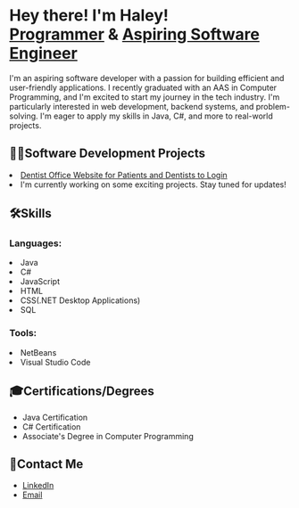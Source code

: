  <h1>Hey there! I'm Haley! <br/><a href="https://github.com/hsaulter">Programmer</a> & <a href="https://www.linkedin.com/in/haley-saulter-316a32257">Aspiring Software Engineer</a></h1>

I'm an aspiring software developer with a passion for building efficient and user-friendly applications. I recently graduated with an AAS in Computer Programming, and I'm excited to start my journey in the tech industry. 
I'm particularly interested in web development, backend systems, and problem-solving. I'm eager to apply my skills in Java, C#, and more to real-world projects.

<h2>👩‍💻Software Development Projects</h2> 
<li><a href="https://github.com/hsaulter/Dentist-Office">Dentist Office Website for Patients and Dentists to Login</a></li>
<li>I'm currently working on some exciting projects. Stay tuned for updates!</li>


  <h2>🛠️Skills </h2>
    <h3>Languages: </h3>
    <li>Java</li>
    <li>C#</li>
    <li>JavaScript</li>
    <li>HTML</li>
    <li>CSS(.NET Desktop Applications)</li>
    <li>SQL</li>
    <h3>Tools:</h3>
    <li>NetBeans</li>
    <li>Visual Studio Code</li>

  ## 🎓Certifications/Degrees
  - Java Certification
  - C# Certification
  - Associate's Degree in Computer Programming
  ## 🤳Contact Me 
  - [LinkedIn](https://www.linkedin.com/in/haley-saulter-316a32257)
  - [Email](mailto:hsaulter33@gmail.com)
